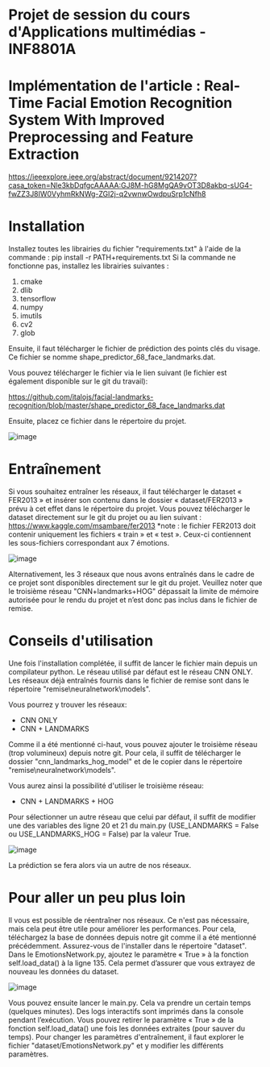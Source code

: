 # Projet de session du cours d'Applications multimédias - INF8801A
# Implémentation de l'article : Real-Time Facial Emotion Recognition System With Improved Preprocessing and Feature Extraction
https://ieeexplore.ieee.org/abstract/document/9214207?casa_token=Nle3kbDqfgcAAAAA:GJ8M-hG8MgQA9vOT3D8akbq-sUG4-fwZZ3J8IW0VyhmRkNWg-ZGl2j-q2vwnwOwdpuSrp1cNfh8 

# Installation

Installez toutes les librairies du fichier "requirements.txt" à l'aide de la commande :
pip install -r PATH+requirements.txt
Si la commande ne fonctionne pas, installez les librairies suivantes :
1.	cmake
2.	dlib
3.	tensorflow
4.	numpy
5.	imutils
6.	cv2
7.	glob

Ensuite, il faut télécharger le fichier de prédiction des points clés du visage. Ce fichier se nomme shape_predictor_68_face_landmarks.dat. 

Vous pouvez télécharger le fichier via le lien suivant (le fichier est également disponible sur le git du travail):

https://github.com/italojs/facial-landmarks-recognition/blob/master/shape_predictor_68_face_landmarks.dat 

Ensuite, placez ce fichier dans le répertoire du projet.

![image](https://user-images.githubusercontent.com/65316883/147311704-24ae6c04-7fab-41d3-a837-b5d3b5a8d231.png)

# Entraînement

Si vous souhaitez entraîner les réseaux, il faut télécharger le dataset « FER2013 » et insérer son contenu dans le dossier « dataset/FER2013 » prévu à cet effet dans le répertoire du projet. Vous pouvez télécharger le dataset directement sur le git du projet ou au lien suivant : https://www.kaggle.com/msambare/fer2013 
*note : le fichier FER2013 doit contenir uniquement les fichiers « train » et « test ». Ceux-ci contiennent les sous-fichiers correspondant aux 7 émotions.

![image](https://user-images.githubusercontent.com/65316883/147311717-68a098c8-e3eb-4274-bede-366f9f8aee7d.png)

Alternativement, les 3 réseaux que nous avons entraînés dans le cadre de ce projet sont disponibles directement sur le git du projet. Veuillez noter que le troisième réseau "CNN+landmarks+HOG" dépassait la limite de mémoire autorisée pour le rendu du projet et n’est donc pas inclus dans le fichier de remise. 

# Conseils d'utilisation

Une fois l'installation complétée, il suffit de lancer le fichier main depuis un compilateur python.
Le réseau utilisé par défaut est le réseau CNN ONLY.
Les réseaux déjà entraînés fournis dans le fichier de remise sont dans le répertoire "remise\neuralnetwork\models".

Vous pourrez y trouver les réseaux:
-	CNN ONLY
-	CNN + LANDMARKS

Comme il a été mentionné ci-haut, vous pouvez ajouter le troisième réseau (trop volumineux) depuis notre git.
Pour cela, il suffit de télécharger le dossier "cnn_landmarks_hog_model" et de le copier dans le répertoire "remise\neuralnetwork\models".

Vous aurez ainsi la possibilité d'utiliser le troisième réseau:
-	CNN + LANDMARKS + HOG

Pour sélectionner un autre réseau que celui par défaut, il suffit de modifier une des variables des ligne 20 et 21 du main.py (USE_LANDMARKS = False ou USE_LANDMARKS_HOG = False) par la valeur True.

![image](https://user-images.githubusercontent.com/65316883/147311739-f64c138b-2d45-448b-9ee6-73e7d05c7806.png)

La prédiction se fera alors via un autre de nos réseaux.

# Pour aller un peu plus loin

Il vous est possible de réentraîner nos réseaux. Ce n'est pas nécessaire, mais cela peut être utile pour améliorer les performances.
Pour cela, téléchargez la base de données depuis notre git comme il a été mentionné précédemment. Assurez-vous de l'installer dans le répertoire "dataset". Dans le EmotionsNetwork.py, ajoutez le paramètre « True » à la fonction self.load_data() à la ligne 135. Cela permet d’assurer que vous extrayez de nouveau les données du dataset. 

![image](https://user-images.githubusercontent.com/65316883/147311751-24280e2f-07c0-4ae0-8bed-62c14a07973c.png)

Vous pouvez ensuite lancer le main.py. Cela va prendre un certain temps (quelques minutes). Des logs interactifs sont imprimés dans la console pendant l’exécution.
Vous pouvez retirer le paramètre « True » de la fonction self.load_data() une fois les données extraites (pour sauver du temps).
Pour changer les paramètres d'entraînement, il faut explorer le fichier "dataset/EmotionsNetwork.py" et y modifier les différents paramètres. 

